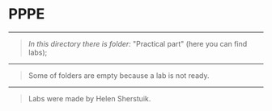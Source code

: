 # PPPE
***
> _In this directory there is folder:_ "Practical part" (here you can find labs);
***
> Some of folders are empty because a lab is not ready.
***
> Labs were made by Helen Sherstuik.
